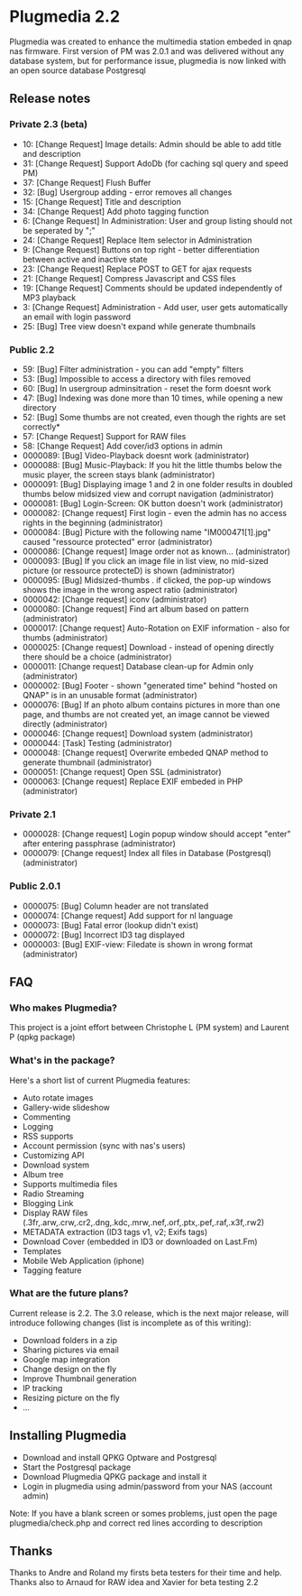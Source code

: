 # Plugmedia 2.2

Plugmedia was created to enhance the multimedia station embeded in qnap nas firmware.
First version of PM was 2.0.1 and was delivered without any database system, but for performance issue, plugmedia is now linked with an open source database
Postgresql

## Release notes

### Private 2.3 (beta)
* 10: [Change Request] Image details: Admin should be able to add title and description 
* 31: [Change Request] Support AdoDb (for caching sql query and speed PM) 
* 37: [Change Request] Flush Buffer 
* 32: [Bug] Usergroup adding - error removes all changes 
* 15: [Change Request] Title and description 
* 34: [Change Request] Add photo tagging function 
* 6:  [Change Request] In Administration: User and group listing should not be seperated by ";" 
* 24: [Change Request] Replace Item selector in Administration 
* 9:  [Change Request] Buttons on top right - better differentiation between active and inactive state 
* 23: [Change Request] Replace POST to GET for ajax requests 
* 21: [Change Request] Compress Javascript and CSS files 
* 19: [Change Request] Comments should be updated independently of MP3 playback
* 3:  [Change Request] Administration - Add user, user gets automatically an email with login password
* 25: [Bug] Tree view doesn't expand while generate thumbnails 




### Public 2.2
* 59: [Bug] Filter administration - you can add "empty" filters
* 53: [Bug] Impossible to access a directory with files removed
* 60: [Bug] In usergroup adminsitration - reset the form doesnt work
* 47: [Bug] Indexing was done more than 10 times, while opening a new directory
* 52: [Bug] Some thumbs are not created, even though the rights are set correctly*
* 57: [Change Request] Support for RAW files
* 58: [Change Request] Add cover/id3 options in admin 
* 0000089: [Bug] Video-Playback doesnt work (administrator)
* 0000088: [Bug] Music-Playback: If you hit the little thumbs below the music player, the screen stays blank (administrator)
* 0000091: [Bug] Displaying image 1 and 2 in one folder results in doubled thumbs below midsized view and corrupt navigation (administrator)
* 0000081: [Bug] Login-Screen: OK button doesn't work (administrator)
* 0000082: [Change request] First login - even the admin has no access rights in the beginning (administrator)
* 0000084: [Bug] Picture with the following name "IM000471[1].jpg" caused "ressource protected" error (administrator)
* 0000086: [Change request] Image order not as known... (administrator)
* 0000093: [Bug] If you click an image file in list view, no mid-sized picture (or ressource protecteD) is shown (administrator)
* 0000095: [Bug] Midsized-thumbs . if clicked, the pop-up windows shows the image in the wrong aspect ratio (administrator)
* 0000042: [Change request] iconv (administrator)
* 0000080: [Change request] Find art album based on pattern (administrator)
* 0000017: [Change request] Auto-Rotation on EXIF information - also for thumbs (administrator)
* 0000025: [Change request] Download - instead of opening directly there should be a choice (administrator)
* 0000011: [Change request] Database clean-up for Admin only (administrator)
* 0000002: [Bug] Footer - shown "generated time" behind "hosted on QNAP" is in an unusable format (administrator)
* 0000076: [Bug] If an photo album contains pictures in more than one page, and thumbs are not created yet, an image cannot be viewed directly (administrator)
* 0000046: [Change request] Download system (administrator)
* 0000044: [Task] Testing (administrator)
* 0000048: [Change request] Overwrite embeded QNAP method to generate thumbnail (administrator)
* 0000051: [Change request] Open SSL (administrator)
* 0000063: [Change request] Replace EXIF embeded in PHP (administrator)

### Private 2.1
* 0000028: [Change request] Login popup window should accept "enter" after entering passphrase (administrator)
* 0000079: [Change request] Index all files in Database (Postgresql) (administrator)


### Public 2.0.1
* 0000075: [Bug] Column header are not translated
* 0000074: [Change request] Add support for nl language
* 0000073: [Bug] Fatal error (lookup didn't exist)
* 0000072: [Bug] Incorrect ID3 tag displayed
* 0000003: [Bug] EXIF-view: Filedate is shown in wrong format (administrator)


## FAQ

### Who makes Plugmedia?

This project is a joint effort between Christophe L (PM system) and Laurent P (qpkg package)

### What's in the package?

Here's a short list of current Plugmedia features:

* Auto rotate images
* Gallery-wide slideshow
* Commenting
* Logging
* RSS supports
* Account permission (sync with nas's users)
* Customizing API
* Download system
* Album tree
* Supports multimedia files
* Radio Streaming
* Blogging Link 
* Display RAW files (.3fr,.arw,.crw,.cr2,.dng,.kdc,.mrw,.nef,.orf,.ptx,.pef,.raf,.x3f,.rw2)
* METADATA extraction (ID3 tags v1, v2; Exifs tags)
* Download Cover (embedded in ID3 or downloaded on Last.Fm)
* Templates
* Mobile Web Application (iphone)
* Tagging feature
 


### What are the future plans?

Current release is 2.2. The 3.0 release, which is the next major release, will 
introduce following changes (list is incomplete as of this writing):

* Download folders in a zip
* Sharing pictures via email
* Google map integration
* Change design on the fly
* Improve Thumbnail generation
* IP tracking
* Resizing picture on the fly
* ...


## Installing Plugmedia

* Download and install QPKG Optware and Postgresql
* Start the Postgresql package
* Download Plugmedia QPKG package and install it
* Login in plugmedia using admin/password from your NAS (account admin)

Note: If you have a blank screen or somes problems, just open the page plugmedia/check.php and correct red lines according to description

## Thanks
Thanks to Andre and Roland my firsts beta testers for their time and help.
Thanks also to Arnaud for RAW idea and Xavier for beta testing 2.2
